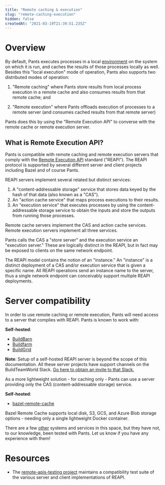 ```yaml
---
title: "Remote caching & execution"
slug: "remote-caching-execution"
hidden: false
createdAt: "2021-03-19T21:39:51.235Z"
---
```

Overview
========

By default, Pants executes processes in a local [environment](doc:environments) on the system on which it is run, and caches the results of those processes locally as well. Besides this "local execution" mode of operation, Pants also supports two distributed modes of operation:

1. "Remote caching" where Pants store results from local process execution in a remote cache and also consumes results from that remote cache; and

2. "Remote execution" where Pants offloads execution of processes to a remote server (and consumes cached results from that remote server)

Pants does this by using the "Remote Execution API" to converse with the remote cache or remote execution server.

What is Remote Execution API?
-----------------------------

Pants is compatible with remote caching and remote execution servers that comply with the [Remote Execution API](https://github.com/bazelbuild/remote-apis) standard ("REAPI"). The REAPI protocol is supported by several different server and client projects including Bazel and of course Pants.

REAPI servers implement several related but distinct services:

1. A "content-addressable storage" service that stores data keyed by the hash of that data (also known as a "CAS").
2. An "action cache service" that maps process executions to their results.
3. An "execution service" that executes processes by using the content-addressable storage service to obtain the inputs and store the outputs from running those processes.

Remote cache servers implement the CAS and action cache services. Remote execution servers implement all three services.

Pants calls the CAS a "store server" and the execution service an "execution server." These are logically distinct in the REAPI, but in fact may be exposed to clients on the same network endpoint.

The REAPI model contains the notion of an "instance." An "instance" is a distinct deployment of a CAS and/or execution service that is given a specific name. All REAPI operations send an instance name to the server, thus a single network endpoint can conceivably support multiple REAPI deployments.

Server compatibility
====================

In order to use remote caching or remote execution, Pants will need access to a server that complies with REAPI. Pants is known to work with:

**Self-hosted**:
- [BuildBarn](https://github.com/buildbarn/bb-remote-execution)
- [Buildfarm](https://github.com/bazelbuild/bazel-buildfarm/) 
- [BuildGrid](https://buildgrid.build/)

**Note**: Setup of a self-hosted REAPI server is beyond the scope of this documentation. All these server projects have support channels on the BuildTeamWorld Slack. [Go here to obtain an invite to that Slack.](https://bit.ly/2SG1amT)

As a more lightweight solution - for caching only - Pants can use a server providing only the CAS (content-addressable storage) service.

**Self-hosted**:

- [bazel-remote-cache](https://github.com/buchgr/bazel-remote)

Bazel Remote Cache supports local disk, S3, GCS, and Azure Blob storage options - needing only a single lightweight Docker container.

There are a few [other](https://github.com/bazelbuild/remote-apis) systems and services in this space, but they have not, to our knowledge, been tested with Pants.  Let us know if you have any experience with them!

Resources
=========

- The [remote-apis-testing project](https://gitlab.com/remote-apis-testing/remote-apis-testing) maintains a compatibility test suite of the various server and client implementations of REAPI.

